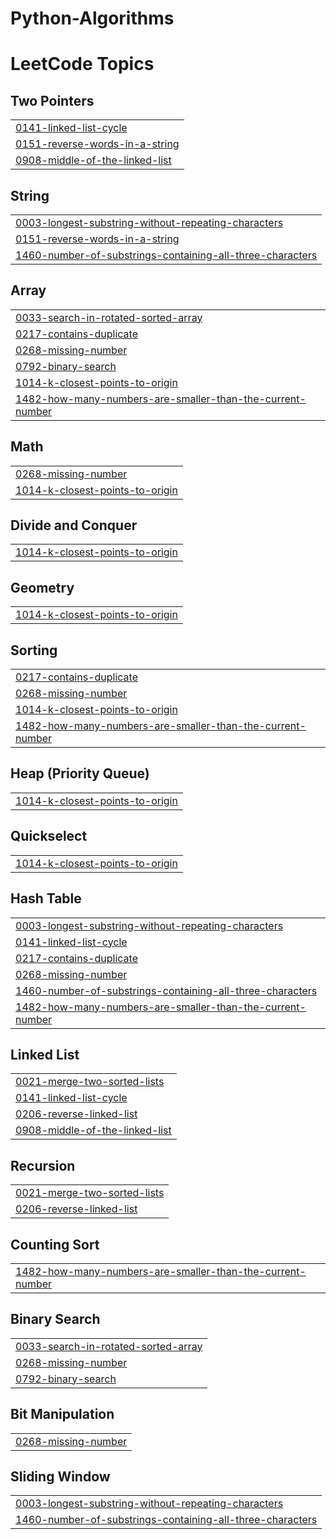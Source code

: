 # Python-Algorithms
<!---LeetCode Topics Start-->
# LeetCode Topics
## Two Pointers
|  |
| ------- |
| [0141-linked-list-cycle](https://github.com/RemyJrd/Python-Algorithms/tree/master/0141-linked-list-cycle) |
| [0151-reverse-words-in-a-string](https://github.com/RemyJrd/Python-Algorithms/tree/master/0151-reverse-words-in-a-string) |
| [0908-middle-of-the-linked-list](https://github.com/RemyJrd/Python-Algorithms/tree/master/0908-middle-of-the-linked-list) |
## String
|  |
| ------- |
| [0003-longest-substring-without-repeating-characters](https://github.com/RemyJrd/Python-Algorithms/tree/master/0003-longest-substring-without-repeating-characters) |
| [0151-reverse-words-in-a-string](https://github.com/RemyJrd/Python-Algorithms/tree/master/0151-reverse-words-in-a-string) |
| [1460-number-of-substrings-containing-all-three-characters](https://github.com/RemyJrd/Python-Algorithms/tree/master/1460-number-of-substrings-containing-all-three-characters) |
## Array
|  |
| ------- |
| [0033-search-in-rotated-sorted-array](https://github.com/RemyJrd/Python-Algorithms/tree/master/0033-search-in-rotated-sorted-array) |
| [0217-contains-duplicate](https://github.com/RemyJrd/Python-Algorithms/tree/master/0217-contains-duplicate) |
| [0268-missing-number](https://github.com/RemyJrd/Python-Algorithms/tree/master/0268-missing-number) |
| [0792-binary-search](https://github.com/RemyJrd/Python-Algorithms/tree/master/0792-binary-search) |
| [1014-k-closest-points-to-origin](https://github.com/RemyJrd/Python-Algorithms/tree/master/1014-k-closest-points-to-origin) |
| [1482-how-many-numbers-are-smaller-than-the-current-number](https://github.com/RemyJrd/Python-Algorithms/tree/master/1482-how-many-numbers-are-smaller-than-the-current-number) |
## Math
|  |
| ------- |
| [0268-missing-number](https://github.com/RemyJrd/Python-Algorithms/tree/master/0268-missing-number) |
| [1014-k-closest-points-to-origin](https://github.com/RemyJrd/Python-Algorithms/tree/master/1014-k-closest-points-to-origin) |
## Divide and Conquer
|  |
| ------- |
| [1014-k-closest-points-to-origin](https://github.com/RemyJrd/Python-Algorithms/tree/master/1014-k-closest-points-to-origin) |
## Geometry
|  |
| ------- |
| [1014-k-closest-points-to-origin](https://github.com/RemyJrd/Python-Algorithms/tree/master/1014-k-closest-points-to-origin) |
## Sorting
|  |
| ------- |
| [0217-contains-duplicate](https://github.com/RemyJrd/Python-Algorithms/tree/master/0217-contains-duplicate) |
| [0268-missing-number](https://github.com/RemyJrd/Python-Algorithms/tree/master/0268-missing-number) |
| [1014-k-closest-points-to-origin](https://github.com/RemyJrd/Python-Algorithms/tree/master/1014-k-closest-points-to-origin) |
| [1482-how-many-numbers-are-smaller-than-the-current-number](https://github.com/RemyJrd/Python-Algorithms/tree/master/1482-how-many-numbers-are-smaller-than-the-current-number) |
## Heap (Priority Queue)
|  |
| ------- |
| [1014-k-closest-points-to-origin](https://github.com/RemyJrd/Python-Algorithms/tree/master/1014-k-closest-points-to-origin) |
## Quickselect
|  |
| ------- |
| [1014-k-closest-points-to-origin](https://github.com/RemyJrd/Python-Algorithms/tree/master/1014-k-closest-points-to-origin) |
## Hash Table
|  |
| ------- |
| [0003-longest-substring-without-repeating-characters](https://github.com/RemyJrd/Python-Algorithms/tree/master/0003-longest-substring-without-repeating-characters) |
| [0141-linked-list-cycle](https://github.com/RemyJrd/Python-Algorithms/tree/master/0141-linked-list-cycle) |
| [0217-contains-duplicate](https://github.com/RemyJrd/Python-Algorithms/tree/master/0217-contains-duplicate) |
| [0268-missing-number](https://github.com/RemyJrd/Python-Algorithms/tree/master/0268-missing-number) |
| [1460-number-of-substrings-containing-all-three-characters](https://github.com/RemyJrd/Python-Algorithms/tree/master/1460-number-of-substrings-containing-all-three-characters) |
| [1482-how-many-numbers-are-smaller-than-the-current-number](https://github.com/RemyJrd/Python-Algorithms/tree/master/1482-how-many-numbers-are-smaller-than-the-current-number) |
## Linked List
|  |
| ------- |
| [0021-merge-two-sorted-lists](https://github.com/RemyJrd/Python-Algorithms/tree/master/0021-merge-two-sorted-lists) |
| [0141-linked-list-cycle](https://github.com/RemyJrd/Python-Algorithms/tree/master/0141-linked-list-cycle) |
| [0206-reverse-linked-list](https://github.com/RemyJrd/Python-Algorithms/tree/master/0206-reverse-linked-list) |
| [0908-middle-of-the-linked-list](https://github.com/RemyJrd/Python-Algorithms/tree/master/0908-middle-of-the-linked-list) |
## Recursion
|  |
| ------- |
| [0021-merge-two-sorted-lists](https://github.com/RemyJrd/Python-Algorithms/tree/master/0021-merge-two-sorted-lists) |
| [0206-reverse-linked-list](https://github.com/RemyJrd/Python-Algorithms/tree/master/0206-reverse-linked-list) |
## Counting Sort
|  |
| ------- |
| [1482-how-many-numbers-are-smaller-than-the-current-number](https://github.com/RemyJrd/Python-Algorithms/tree/master/1482-how-many-numbers-are-smaller-than-the-current-number) |
## Binary Search
|  |
| ------- |
| [0033-search-in-rotated-sorted-array](https://github.com/RemyJrd/Python-Algorithms/tree/master/0033-search-in-rotated-sorted-array) |
| [0268-missing-number](https://github.com/RemyJrd/Python-Algorithms/tree/master/0268-missing-number) |
| [0792-binary-search](https://github.com/RemyJrd/Python-Algorithms/tree/master/0792-binary-search) |
## Bit Manipulation
|  |
| ------- |
| [0268-missing-number](https://github.com/RemyJrd/Python-Algorithms/tree/master/0268-missing-number) |
## Sliding Window
|  |
| ------- |
| [0003-longest-substring-without-repeating-characters](https://github.com/RemyJrd/Python-Algorithms/tree/master/0003-longest-substring-without-repeating-characters) |
| [1460-number-of-substrings-containing-all-three-characters](https://github.com/RemyJrd/Python-Algorithms/tree/master/1460-number-of-substrings-containing-all-three-characters) |
<!---LeetCode Topics End-->